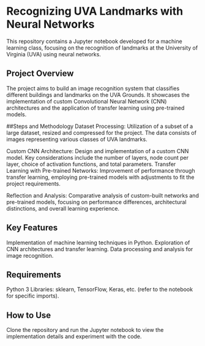 # Recognizing UVA Landmarks with Neural Networks

This repository contains a Jupyter notebook developed for a machine learning class, focusing on the recognition of landmarks at the University of Virginia (UVA) using neural networks.

## Project Overview
The project aims to build an image recognition system that classifies different buildings and landmarks on the UVA Grounds. It showcases the implementation of custom Convolutional Neural Network (CNN) architectures and the application of transfer learning using pre-trained models.

##Steps and Methodology
Dataset Processing: Utilization of a subset of a large dataset, resized and compressed for the project. The data consists of images representing various classes of UVA landmarks.

Custom CNN Architecture: Design and implementation of a custom CNN model. Key considerations include the number of layers, node count per layer, choice of activation functions, and total parameters.
Transfer Learning with Pre-trained Networks: Improvement of performance through transfer learning, employing pre-trained models with adjustments to fit the project requirements.

Reflection and Analysis: Comparative analysis of custom-built networks and pre-trained models, focusing on performance differences, architectural distinctions, and overall learning experience.

## Key Features
Implementation of machine learning techniques in Python.
Exploration of CNN architectures and transfer learning.
Data processing and analysis for image recognition.
## Requirements
Python 3
Libraries: sklearn, TensorFlow, Keras, etc. (refer to the notebook for specific imports).
## How to Use
Clone the repository and run the Jupyter notebook to view the implementation details and experiment with the code.

